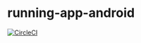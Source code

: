 # running-app-android

[![CircleCI](https://circleci.com/gh/amarantedaniel/running-app-android.svg?style=svg&circle-token=59179078abb55a72854b6a59fd27f5807f3870d6)](https://circleci.com/gh/amarantedaniel/running-app-android)
